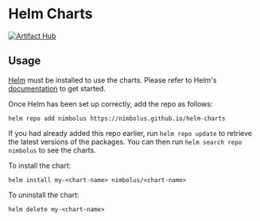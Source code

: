 # Helm Charts

[![Artifact Hub](https://img.shields.io/endpoint?url=https://artifacthub.io/badge/repository/nimbolus)](https://artifacthub.io/packages/search?repo=nimbolus)

## Usage

[Helm](https://helm.sh) must be installed to use the charts.  Please refer to
Helm's [documentation](https://helm.sh/docs) to get started.

Once Helm has been set up correctly, add the repo as follows:

    helm repo add nimbolus https://nimbolus.github.io/helm-charts

If you had already added this repo earlier, run `helm repo update` to retrieve
the latest versions of the packages.  You can then run `helm search repo
nimbolus` to see the charts.

To install the <chart-name> chart:

    helm install my-<chart-name> nimbolus/<chart-name>

To uninstall the chart:

    helm delete my-<chart-name>
